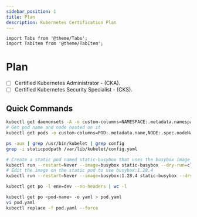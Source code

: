 ```yaml
---
sidebar_position: 1
title: Plan
description: Kubernetes Certification Plan
---
```


```mdx-code-block
import Tabs from '@theme/Tabs';
import TabItem from '@theme/TabItem';
```

# Plan
- [ ] Certified Kubernetes Administrator - (CKA).
- [ ] Certified Kubernetes Security Specialist - (CKS).

## Quick Commands
```bash title="Get daemonsets and show their namespace & name only"
kubectl get daemonsets -A -o custom-columns=NAMESPACE:.metadata.namespace,NAME:.metadata.name
# Get pod name and node hosted on it
kubectl get pods -o custom-columns=POD:.metadata.name,NODE:.spec.nodeName
```

```bash title="Identify the kubelet configuration file"
ps -aux | grep /usr/bin/kubelet | grep config
grep -i staticpodpath /var/lib/kubelet/config.yaml
```

```bash
# Create a static pod named static-busybox that uses the busybox image and the command sleep 1000
kubectl run --restart=Never --image=busybox static-busybox --dry-run=client -o yaml --command -- sleep 1000 > /etc/kubernetes/manifests/static-busybox.yaml
# Edit the image on the static pod to use busybox:1.28.4
kubectl run --restart=Never --image=busybox:1.28.4 static-busybox --dry-run=client -o yaml --command -- sleep 1000 > /etc/kubernetes/manifests/static-busybox.yaml
```


```bash title="Get count of Pods"
kubectl get po -l env=dev --no-headers | wc -l
```

```bash title="Hot fix a pod"
kubectl get po <pod-name> -o yaml > pod.yaml
vi pod.yaml
kubectl replace -f pod.yaml --force
```





